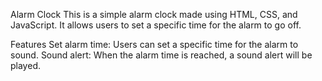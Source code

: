 Alarm Clock
This is a simple alarm clock made using HTML, CSS, and JavaScript. It allows users to set a specific time for the alarm to go off.

Features
Set alarm time: Users can set a specific time for the alarm to sound.
Sound alert: When the alarm time is reached, a sound alert will be played.
